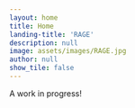 ```yaml
---
layout: home
title: Home
landing-title: 'RAGE'
description: null
image: assets/images/RAGE.jpg
author: null
show_tile: false
---
```


A work in progress!

